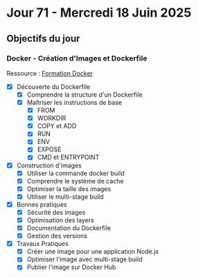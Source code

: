# Jour 71 - Mercredi 18 Juin 2025

## Objectifs du jour

### Docker - Création d'Images et Dockerfile

Ressource : [Formation Docker](https://github.com/HachemiH/formation-docker)

- [X] Découverte du Dockerfile
  - [X] Comprendre la structure d'un Dockerfile
  - [X] Maîtriser les instructions de base
    - [X] FROM
    - [X] WORKDIR
    - [X] COPY et ADD
    - [X] RUN
    - [X] ENV
    - [X] EXPOSE
    - [X] CMD et ENTRYPOINT

- [X] Construction d'images
  - [X] Utiliser la commande docker build
  - [X] Comprendre le système de cache
  - [X] Optimiser la taille des images
  - [X] Utiliser le multi-stage build

- [X] Bonnes pratiques
  - [X] Sécurité des images
  - [X] Optimisation des layers
  - [X] Documentation du Dockerfile
  - [X] Gestion des versions

- [X] Travaux Pratiques
  - [X] Créer une image pour une application Node.js
  - [X] Optimiser l'image avec multi-stage build
  - [X] Publier l'image sur Docker Hub 

